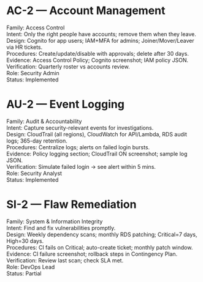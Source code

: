 # AC-2 — Account Management
Family: Access Control  
Intent: Only the right people have accounts; remove them when they leave.  
Design: Cognito for app users; IAM+MFA for admins; Joiner/Mover/Leaver via HR tickets.  
Procedures: Create/update/disable with approvals; delete after 30 days.  
Evidence: Access Control Policy; Cognito screenshot; IAM policy JSON.  
Verification: Quarterly roster vs accounts review.  
Role: Security Admin  
Status: Implemented

# AU-2 — Event Logging
Family: Audit & Accountability  
Intent: Capture security-relevant events for investigations.  
Design: CloudTrail (all regions), CloudWatch for API/Lambda, RDS audit logs; 365-day retention.  
Procedures: Centralize logs; alerts on failed login bursts.  
Evidence: Policy logging section; CloudTrail ON screenshot; sample log JSON.  
Verification: Simulate failed login → see alert within 5 mins.  
Role: Security Analyst  
Status: Implemented

# SI-2 — Flaw Remediation
Family: System & Information Integrity  
Intent: Find and fix vulnerabilities promptly.  
Design: Weekly dependency scans; monthly RDS patching; Critical=7 days, High=30 days.  
Procedures: CI fails on Critical; auto-create ticket; monthly patch window.  
Evidence: CI failure screenshot; rollback steps in Contingency Plan.  
Verification: Review last scan; check SLA met.  
Role: DevOps Lead  
Status: Partial

